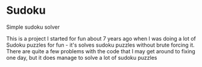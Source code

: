 Sudoku
======

Simple sudoku solver

This is a project I started for fun about 7 years ago when I was doing a lot of Sudoku puzzles for fun - it's solves sudoku puzzles without brute forcing it. There are quite a few problems with the code that I may get around to fixing one day, but it does manage to solve a lot of sudoku puzzles
